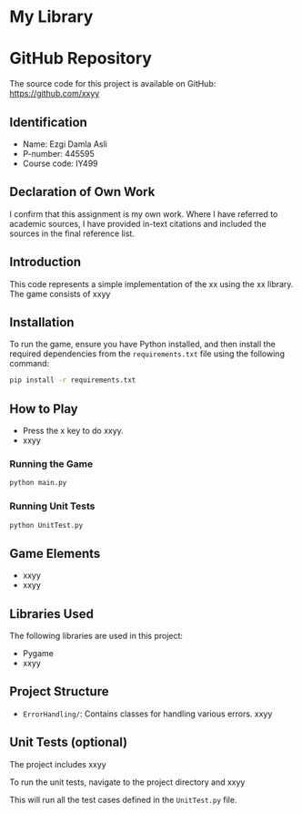 # My Library

# GitHub Repository
The source code for this project is available on GitHub: https://github.com/xxyy

## Identification
- Name: Ezgi Damla Asli
- P-number: 445595
- Course code: IY499

## Declaration of Own Work
I confirm that this assignment is my own work.
Where I have referred to academic sources, I have provided in-text citations and included the sources in the final reference list.

## Introduction
This code represents a simple implementation of the xx using the xx library. The game consists of xxyy

## Installation
To run the game, ensure you have Python installed, and then install the required dependencies from the `requirements.txt` file using the following command:
```bash
pip install -r requirements.txt
```

## How to Play
- Press the x key to do xxyy.
- xxyy

### Running the Game
```python
python main.py
```

### Running Unit Tests
```python
python UnitTest.py
```

## Game Elements
- xxyy 
- xxyy 

## Libraries Used
The following libraries are used in this project:
- Pygame
- xxyy

## Project Structure
- `ErrorHandling/`: Contains classes for handling various errors.
xxyy

## Unit Tests (optional)
The project includes xxyy

To run the unit tests, navigate to the project directory and xxyy

This will run all the test cases defined in the `UnitTest.py` file.
